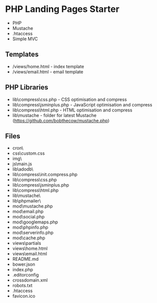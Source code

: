 # PHP Landing Pages Starter 


- PHP
- Mustache
- .htaccess
- Simple MVC

Templates
-----
- /views/home.html - index template
- /views/email.html - email template

PHP Libraries
-----

- lib\compress\css.php - CSS optimisation and compress
- lib\compress\jsminplus.php - JavaScript optimisation and compress
- lib\compress\html.php - HTML optimisation and compress
- lib\mustache - folder for latest Mustache (https://github.com/bobthecow/mustache.php)

Files
-----
- cron\
- css\custom.css
- img\
- js\main.js
- lib\adodb\
- lib\compress\init.compress.php
- lib\compress\css.php
- lib\compress\jsminplus.php
- lib\compress\html.php
- lib\mustache\
- lib\phpmailer\
- mod\mustache.php
- mod\email.php
- mod\social.php
- mod\googlemaps.php
- mod\phpinfo.php
- mod\serverinfo.php
- mod\cache.php
- views\partials
- views\home.html
- views\email.html
- README.md
- bower.json
- index.php
- .editorconfig
- crossdomain.xml
- robots.txt
- .htaccess
- favicon.ico